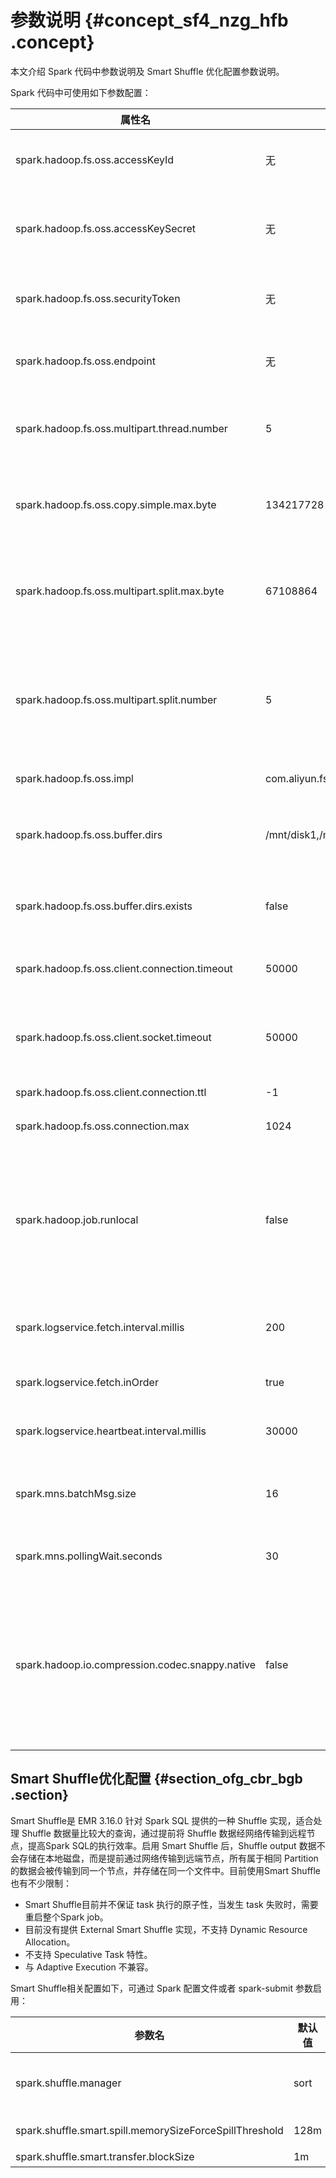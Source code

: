 # 参数说明 {#concept_sf4_nzg_hfb .concept}

本文介绍 Spark 代码中参数说明及 Smart Shuffle 优化配置参数说明。

Spark 代码中可使用如下参数配置：

|属性名|默认值|说明|
|---|---|--|
|spark.hadoop.fs.oss.accessKeyId|无|访问 OSS 所需的 AccessKey ID（可选）|
|spark.hadoop.fs.oss.accessKeySecret|无|访问 OSS 所需的 AccessKey Secret（可选）|
|spark.hadoop.fs.oss.securityToken|无|访问 OSS 所需的 STS token（可选）|
|spark.hadoop.fs.oss.endpoint|无|访问 OSS 的 endpoint（可选）|
|spark.hadoop.fs.oss.multipart.thread.number|5|并发进行 OSS 的 upload part copy 的并发度|
|spark.hadoop.fs.oss.copy.simple.max.byte|134217728|使用普通接口进行 OSS 内部 copy 的文件大小上限|
|spark.hadoop.fs.oss.multipart.split.max.byte|67108864|使用普通接口进行 OSS 内部 copy 的文件分片大小上限|
|spark.hadoop.fs.oss.multipart.split.number|5|使用普通接口进行 OSS 内部拷贝的文件分片数目，默认和拷贝并发数目保持一致|
|spark.hadoop.fs.oss.impl|com.aliyun.fs.oss.nat.NativeOssFileSystem|OSS 文件系统实现类|
|spark.hadoop.fs.oss.buffer.dirs|/mnt/disk1,/mnt/disk2,…|OSS 本地临时文件目录，默认使用集群的数据盘|
|spark.hadoop.fs.oss.buffer.dirs.exists|false|是否确保 OSS 临时目录已经存在|
|spark.hadoop.fs.oss.client.connection.timeout|50000|OSS Client 端的连接超时时间（单位毫秒）|
|spark.hadoop.fs.oss.client.socket.timeout|50000|OSS Client 端的 socket 超时时间（单位毫秒）|
|spark.hadoop.fs.oss.client.connection.ttl|-1|连接存活时间|
|spark.hadoop.fs.oss.connection.max|1024|最大连接数目|
|spark.hadoop.job.runlocal|false|当数据源是 OSS 时，如果需要本地调试运行 Spark 代码，需要设置此项为“true”，否则为“false”|
|spark.logservice.fetch.interval.millis|200|Receiver 向 LogHub 取数据的时间间隔|
|spark.logservice.fetch.inOrder|true|是否有序消费分裂后的 Shard 数据|
|spark.logservice.heartbeat.interval.millis|30000|消费进程的心跳保持间隔|
|spark.mns.batchMsg.size|16|批量拉取 MNS 消息条数，最大不能超过 16|
|spark.mns.pollingWait.seconds|30|MNS 队列为空时的拉取等待间隔|
|spark.hadoop.io.compression.codec.snappy.native|false|标识 Snappy 文件是否为标准 Snappy 文件，Hadoop 默认识别的是 Hadoop 修改过的 Snappy 格式文件|

## Smart Shuffle优化配置 {#section_ofg_cbr_bgb .section}

Smart Shuffle是 EMR 3.16.0 针对 Spark SQL 提供的一种 Shuffle 实现，适合处理 Shuffle 数据量比较大的查询，通过提前将 Shuffle 数据经网络传输到远程节点，提高Spark SQL的执行效率。启用 Smart Shuffle 后，Shuffle output 数据不会存储在本地磁盘，而是提前通过网络传输到远端节点，所有属于相同 Partition 的数据会被传输到同一个节点，并存储在同一个文件中。目前使用Smart Shuffle也有不少限制：

-   Smart Shuffle目前并不保证 task 执行的原子性，当发生 task 失败时，需要重启整个Spark job。
-   目前没有提供 External Smart Shuffle 实现，不支持 Dynamic Resource Allocation。
-   不支持 Speculative Task 特性。
-   与 Adaptive Execution 不兼容。

Smart Shuffle相关配置如下，可通过 Spark 配置文件或者 spark-submit 参数启用：

|参数名|默认值|说明|
|---|---|--|
|spark.shuffle.manager|sort|通过 spark.shuffle.manager=org.apache.spark.shuffle.sort.SmartShuffleManager 或 spark.shuffle.manager=smart配置 Spark Session 的Shuffle，启用 smart shuffle功能。|
|spark.shuffle.smart.spill.memorySizeForceSpillThreshold|128m|启用 Smart Shuffle时，每个 task 可用作写 Shuffle 数据的内存大小，超过阈值后，Shuffle数据会根据 Sartition 通过网络传输到对应远程节点。|
|spark.shuffle.smart.transfer.blockSize|1m|启用 Smart Shuffle时，用作网络传输的缓存大小。|

